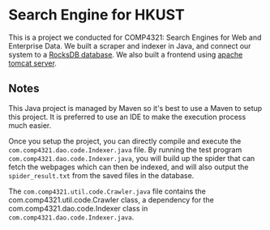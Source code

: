 # Search Engine for HKUST
This is a project we conducted for COMP4321: Search Engines for Web and Enterprise Data. We built a scraper and indexer in Java, and connect our system to a [RocksDB database](https://rocksdb.org/). We also built a frontend using [apache tomcat server](http://tomcat.apache.org/). 

## Notes

This Java project is managed by Maven so it's best to use a Maven to setup this project. It is preferred to use an IDE to make the execution process much easier.

Once you setup the project, you can directly compile and execute the ``com.comp4321.dao.code.Indexer.java`` file. By running the test program ``com.comp4321.dao.code.Indexer.java``, you will build up the spider that can fetch the webpages which can then be indexed, and will also output the ``spider_result.txt`` from the saved files in the database.

The ``com.comp4321.util.code.Crawler.java`` file contains the com.comp4321.util.code.Crawler class, a dependency for the com.comp4321.dao.code.Indexer class in ``com.comp4321.dao.code.Indexer.java``.
